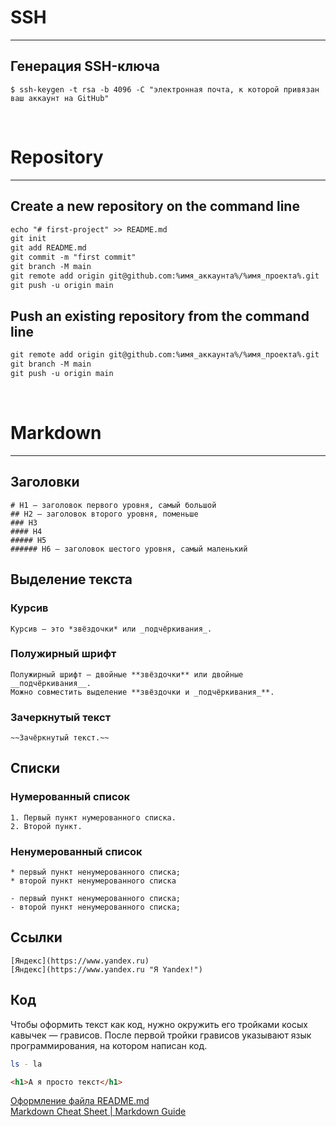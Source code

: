 # SSH
---

## Генерация SSH-ключа 
```
$ ssh-keygen -t rsa -b 4096 -C "электронная почта, к которой привязан ваш аккаунт на GitHub"
```
<br>

# Repository
---

## Create a new repository on the command line
```MARKDOWN
echo "# first-project" >> README.md
git init
git add README.md
git commit -m "first commit"
git branch -M main
git remote add origin git@github.com:%имя_аккаунта%/%имя_проекта%.git
git push -u origin main
```

## Push an existing repository from the command line
```MARKDOWN
git remote add origin git@github.com:%имя_аккаунта%/%имя_проекта%.git
git branch -M main
git push -u origin main
```
<br>

# Markdown
---

## Заголовки
```
# H1 — заголовок первого уровня, самый большой
## H2 — заголовок второго уровня, поменьше
### H3
#### H4
##### H5
###### H6 — заголовок шестого уровня, самый маленький
```

## Выделение текста
### Курсив
```
Курсив — это *звёздочки* или _подчёркивания_.
```

### Полужирный шрифт
```
Полужирный шрифт — двойные **звёздочки** или двойные __подчёркивания__.
Можно совместить выделение **звёздочки и _подчёркивания_**.
```

### Зачеркнутый текст
```
~~Зачёркнутый текст.~~
```

## Списки
### Нумерованный список
```
1. Первый пункт нумерованного списка.
2. Второй пункт.
```

### Ненумерованный список
```
* первый пункт ненумерованного списка;
* второй пункт ненумерованного списка

- первый пункт ненумерованного списка;
- второй пункт ненумерованного списка;
```

## Ссылки
```
[Яндекс](https://www.yandex.ru)
[Яндекс](https://www.yandex.ru "Я Yandex!")
```

## Код
Чтобы оформить текст как код, нужно окружить его тройками косых кавычек — грависов. После первой тройки грависов указывают язык программирования, на котором написан код.

```````bash
ls - la
```````

``````html
<h1>А я просто текст</h1>
``````

[Оформление файла README.md](https://practicum.yandex.ru/trainer/git-basics/lesson/c6b9607c-e8bc-4446-89f9-c74522c3492f/) <br>
[Markdown Cheat Sheet | Markdown Guide](https://www.markdownguide.org/cheat-sheet/)

